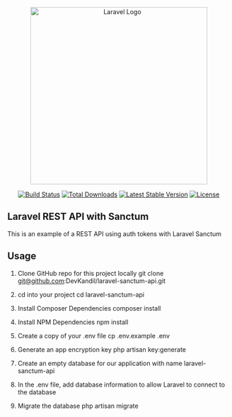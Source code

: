 <p align="center"><a href="https://laravel.com" target="_blank"><img src="https://raw.githubusercontent.com/laravel/art/master/logo-lockup/5%20SVG/2%20CMYK/1%20Full%20Color/laravel-logolockup-cmyk-red.svg" width="400" alt="Laravel Logo"></a></p>

<p align="center">
<a href="https://github.com/laravel/framework/actions"><img src="https://github.com/laravel/framework/workflows/tests/badge.svg" alt="Build Status"></a>
<a href="https://packagist.org/packages/laravel/framework"><img src="https://img.shields.io/packagist/dt/laravel/framework" alt="Total Downloads"></a>
<a href="https://packagist.org/packages/laravel/framework"><img src="https://img.shields.io/packagist/v/laravel/framework" alt="Latest Stable Version"></a>
<a href="https://packagist.org/packages/laravel/framework"><img src="https://img.shields.io/packagist/l/laravel/framework" alt="License"></a>
</p>

## Laravel REST API with Sanctum

This is an example of a REST API using auth tokens with Laravel Sanctum


## Usage

1. Clone GitHub repo for this project locally
git clone git@github.com:DevKandil/laravel-sanctum-api.git

2. cd into your project
cd laravel-sanctum-api

3. Install Composer Dependencies
composer install

4. Install NPM Dependencies
npm install

5. Create a copy of your .env file
cp .env.example .env

6. Generate an app encryption key
php artisan key:generate

7. Create an empty database for our application with name laravel-sanctum-api

8. In the .env file, add database information to allow Laravel to connect to the database

9. Migrate the database
php artisan migrate
